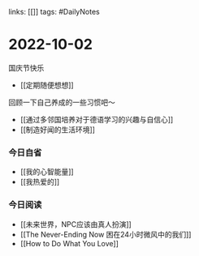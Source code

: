 links: [[]]
tags: #DailyNotes 

# 2022-10-02

国庆节快乐

- [[定期随便想想]]

回顾一下自己养成的一些习惯吧～
- [[通过多邻国培养对于德语学习的兴趣与自信心]]
- [[制造好闻的生活环境]]

### 今日自省

- [[我的心智能量]]
- [[我热爱的]]

### 今日阅读

- [[未来世界，NPC应该由真人扮演]]
- [[The Never-Ending Now 困在24小时微风中的我们]]
- [[How to Do What You Love]]